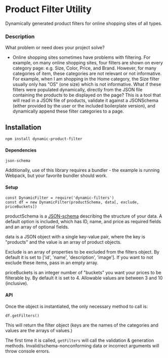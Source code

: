 # Product Filter Utility #
Dynamically generated product filters for online shopping sites of all types.

### Description ###

What problem or need does your project solve?

- Online shopping sites sometimes have problems with filtering. For example, on many online shopping sites, four filters are shown on every category page: e.g. Size, Color, Price, and Brand. However, for many categories of item, these categories are not relevant or not informative. For example, when I am shopping in the Home category, the Size filter usually only has "OS" (one size) which is not informative. What if these filters were populated dynamically, directly from the JSON file containing the products to be displayed on the page? This is a tool that will read in a JSON file of products, validate it against a JSONSchema (either provided by the user or the included boilerplate version), and dynamically append these filter categories to a page.

<!-- Additionally, I will use local storage to retain a user's filter information. Currently, when you move on to a different category of item, that size is not retained when you go back to it. For example, if I search for women's jeans for myself, then go look for men's jeans for my partner, then go back to women's jeans, I would like the size filter to persist within a single session and across sessions. A user can remove this information easily by un-checking the filter. (This info could also be sent back to the server & stored for better user behavior tracking! I.e. if there is a closeout event and my favorite brand/size of jeans is included, I would love to have an email notification.) -->

## Installation ##

```
npm install dynamic-product-filter
```

#### Dependencies ####
```
json-schema
```
Additionally, use of this library requires a bundler - the example is running Webpack, but your favorite bundler should work.

#### Setup  ####
```
const DynamicFilter = require('dynamic-filters')
const df = new DynamicFilter(productSchema, data[, exclude, priceBuckets])
```
productSchema is a [JSON-schema](http://json-schema.org) describing the structure of your data. A default option is included, which has ID, name, and price as required fields and an array of optional fields.

data is a JSON object with a single key-value pair, where the key is "products" and the value is an array of product objects.

Exclude is an array of properties to be excluded from the filters object. By default it is set to ['id', 'name', 'description', 'image']. If you want to not exclude these items, pass in an empty array. 

priceBuckets is an integer number of "buckets" you want your prices to be filterable by. By default it is set to 4. Allowable values are between 3 and 10 (inclusive).

#### API ####

Once the object is instantiated, the only necessary method to call is:
```
df.getFilters()
```
This will return the filter object (keys are the names of the categories and values are the arrays of values.)

The first time it is called, ```getFilters``` will call the validation & generation methods. Invalid/schema-nonconforming data or incorrect arguments will throw console errors.

